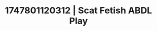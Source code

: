 ---
categories:
- Dirty inner voice
- Intimate rebellion
- Erotic AI content
- Bi-curious stories
- Erotic close-up
image: /assets/images/1747801120312.jpg
layout: post
seo:
  description: Featured content with high-quality Scat Fetish, ABDL Play. HD images
    available.
  keywords: Scat Fetish, ABDL Play
  og_image: /assets/images/1747801120312.jpg
  schema_type: VisualArtwork
tags:
- ABDL Play
- Scat Fetish
- '#1747801120312'
title: 1747801120312 | Scat Fetish ABDL Play
---